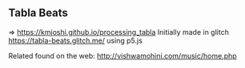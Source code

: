 ## Tabla Beats

=> https://kmjoshi.github.io/processing_tabla
Initially made in glitch https://tabla-beats.glitch.me/ using p5.js

Related found on the web: http://vishwamohini.com/music/home.php